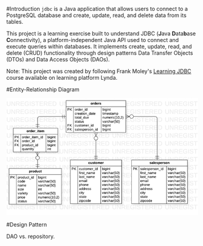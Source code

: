 #Introduction
`jdbc` is a Java application that allows users to connect to a PostgreSQL database and create, update, read, and delete data from its tables.

This project is a learning exercise built to understand JDBC (**J**ava **D**ata**b**ase **C**onnectivity), a platform-independent Java API used to connect and execute queries within databases. It implements create, update, read, and delete (CRUD) functionality through design patterns Data Transfer Objects (DTOs) and Data Access Objects (DAOs).

Note: This project was created by following Frank Moley's [Learning JDBC](https://www.lynda.com/Java-tutorials/Learning-JDBC/779748-2.html) course available on learning platform Lynda.

#Entity-Relationship Diagram

![Entity-Relationship diagram for the data tables generated by the JDBC program.](assets/er_diagram.png)

#Design Pattern

DAO vs. repository.